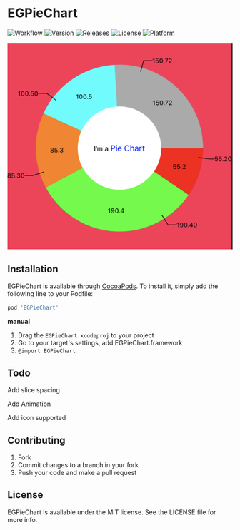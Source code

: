 # EGPieChart
![Workflow](https://github.com/GuanyiLL/EGPieChart/actions/workflows/swift.yml/badge.svg)
[![Version](https://img.shields.io/cocoapods/v/EGPieChart.svg?style=flat)](https://cocoapods.org/pods/EGPieChart)
[![Releases](https://img.shields.io/github/release/GuanyiLL/EGPieChart.svg)](https://github.com/GuanyiLL/EGPieChart/releases)
[![License](https://img.shields.io/cocoapods/l/EGPieChart.svg?style=flat)](https://cocoapods.org/pods/EGPieChart)
[![Platform](https://img.shields.io/cocoapods/p/EGPieChart.svg?style=flat)](https://cocoapods.org/pods/EGPieChart)

![img01](/img/img01.png)

## Installation

EGPieChart is available through [CocoaPods](https://cocoapods.org). To install
it, simply add the following line to your Podfile:

```ruby
pod 'EGPieChart'
```

**manual**

1. Drag the `EGPieChart.xcodeproj` to your project
2. Go to your target's settings, add EGPieChart.framework
3. `@import EGPieChart`

## Todo

Add slice spacing

Add Animation

Add icon supported

## Contributing

1. Fork
2. Commit changes to a branch in your fork
3. Push your code and make a pull request

## License

EGPieChart is available under the MIT license. See the LICENSE file for more info.
